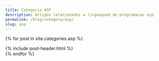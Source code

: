 ```yaml
---
title: Categoria ASP
description: Artigos relacionados a linguaguem de programacao asp
permalink: /blog/category/asp/
slug: asp
---
```


{% for post in site.categories.asp %}
<article class="post">
{% include post-header.html %}
</article>
{% endfor %}
